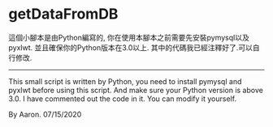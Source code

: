 # getDataFromDB
這個小腳本是由Python編寫的, 你在使用本腳本之前需要先安裝pymysql以及pyxlwt.
並且確保你的Python版本在3.0以上.
其中的代碼我已經注釋好了.可以自行修改.

-------------------------------
This small script is written by Python, you need to install pymysql and pyxlwt before using this script.
And make sure your Python version is above 3.0.
I have commented out the code in it. You can modify it yourself.

By Aaron.
07/15/2020
